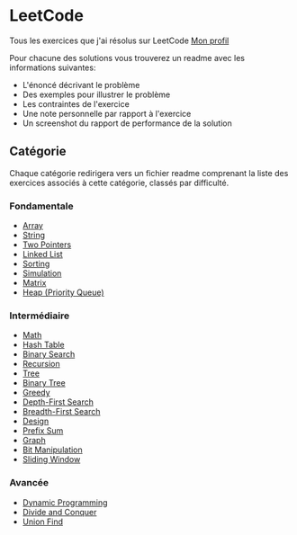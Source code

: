 # LeetCode

Tous les exercices que j'ai résolus sur LeetCode [Mon profil](https://leetcode.com/SlicedPotatoes/)

Pour chacune des solutions vous trouverez un readme avec les informations suivantes:

- L'énoncé décrivant le problème
- Des exemples pour illustrer le problème
- Les contraintes de l'exercice
- Une note personnelle par rapport à l'exercice
- Un screenshot du rapport de performance de la solution

## Catégorie

Chaque catégorie redirigera vers un fichier readme comprenant la liste des exercices associés à cette catégorie, classés par difficulté.

### Fondamentale

- [Array](./skills/array.md)
- [String](./skills/string.md)
- [Two Pointers](./skills/two_pointers.md)
- [Linked List](./skills/linked_list.md)
- [Sorting](./skills/sorting.md)
- [Simulation](./skills/simulation.md)
- [Matrix](./skills/matrix.md)
- [Heap (Priority Queue)](./skills/priority_queue.md)

### Intermédiaire

- [Math](./skills/math.md)
- [Hash Table](./skills/hash_table.md)
- [Binary Search](./skills/binary_search.md)
- [Recursion](./skills/recursion.md)
- [Tree](./skills/tree.md)
- [Binary Tree](./skills/binary_tree.md)
- [Greedy](./skills/greedy.md)
- [Depth-First Search](./skills/dfs.md)
- [Breadth-First Search](./skills/bfs.md)
- [Design](./skills/design.md)
- [Prefix Sum](./skills/prefix_sum.md)
- [Graph](./skills/graph.md)
- [Bit Manipulation](./skills/bit_manipulation.md)
- [Sliding Window](./skills/sliding_window.md)

### Avancée

- [Dynamic Programming](./skills/dp.md)
- [Divide and Conquer](./skills/divide_and_conquer.md)
- [Union Find](./skills/union_find.md)
